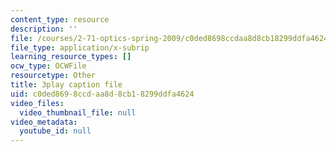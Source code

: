 ```yaml
---
content_type: resource
description: ''
file: /courses/2-71-optics-spring-2009/c0ded8698ccdaa8d8cb18299ddfa4624_LDlGKU0ryQ8.srt
file_type: application/x-subrip
learning_resource_types: []
ocw_type: OCWFile
resourcetype: Other
title: 3play caption file
uid: c0ded869-8ccd-aa8d-8cb1-8299ddfa4624
video_files:
  video_thumbnail_file: null
video_metadata:
  youtube_id: null
---
```

